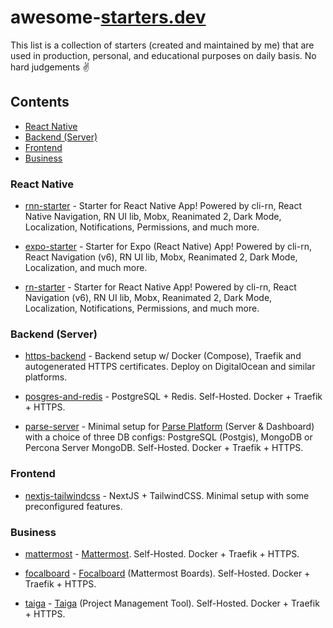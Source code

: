 # awesome-[starters.dev](https://starters.dev)

This list is a collection of starters (created and maintained by me) that are used in production, personal, and educational purposes on daily basis. No hard judgements ✌️

## Contents

- [React Native](#react-native)
- [Backend (Server)](#backend-server)
- [Frontend](#frontend)
- [Business](#business)

### React Native

- [rnn-starter](https://github.com/kanzitelli/rnn-starter) - Starter for React Native App! Powered by cli-rn, React Native Navigation, RN UI lib, Mobx, Reanimated 2, Dark Mode, Localization, Notifications, Permissions, and much more.

- [expo-starter](https://github.com/kanzitelli/expo-starter) - Starter for Expo (React Native) App! Powered by cli-rn, React Navigation (v6), RN UI lib, Mobx, Reanimated 2, Dark Mode, Localization, and much more.

- [rn-starter](https://github.com/kanzitelli/rn-starter) - Starter for React Native App! Powered by cli-rn, React Navigation (v6), RN UI lib, Mobx, Reanimated 2, Dark Mode, Localization, Notifications, Permissions, and much more.

### Backend (Server)

- [https-backend](https://github.com/starters-dev/https-backend) - Backend setup w/ Docker (Compose), Traefik and autogenerated HTTPS certificates. Deploy on DigitalOcean and similar platforms.

- [posgres-and-redis](https://github.com/starters-dev/postgres-and-redis) - PostgreSQL + Redis. Self-Hosted. Docker + Traefik + HTTPS.

- [parse-server](https://github.com/starters-dev/parse-server) - Minimal setup for [Parse Platform](https://parseplatform.org/) (Server & Dashboard) with a choice of three DB configs: PostgreSQL (Postgis), MongoDB or Percona Server MongoDB. Self-Hosted. Docker + Traefik + HTTPS.

### Frontend

- [nextjs-tailwindcss](https://github.com/starters-dev/nextjs-tailwindcss) - NextJS + TailwindCSS. Minimal setup with some preconfigured features.

### Business

- [mattermost](https://github.com/starters-dev/mattermost) - [Mattermost](https://mattermost.com). Self-Hosted. Docker + Traefik + HTTPS.

- [focalboard](https://github.com/starters-dev/focalboard) - [Focalboard](https://focalboard.com) (Mattermost Boards). Self-Hosted. Docker + Traefik + HTTPS.

- [taiga](https://github.com/starters-dev/taiga) - [Taiga](https://www.taiga.io) (Project Management Tool). Self-Hosted. Docker + Traefik + HTTPS.
